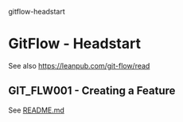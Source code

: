 gitflow-headstart
# GitFlow - Headstart

See also https://leanpub.com/git-flow/read

## GIT_FLW001 - Creating a Feature
See [README.md](https://github.com/willem-vanheemstrasystems/gitflow-headstart/blob/master/GIT_FLW001/README.md)
